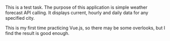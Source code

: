 This is a test task. The purpose of this application is simple weather forecast API calling. It displays current, hourly and daily data for any specified city.

This is my first time practicing Vue.js, so there may be some overlooks, but I find the result is good enough.
